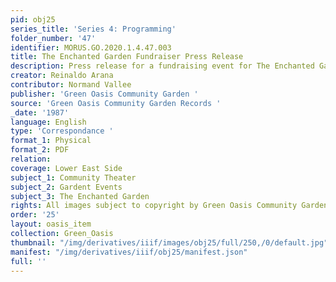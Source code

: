 ```yaml
---
pid: obj25
series_title: 'Series 4: Programming'
folder_number: '47'
identifier: MORUS.GO.2020.1.4.47.003
title: The Enchanted Garden Fundraiser Press Release
description: Press release for a fundraising event for The Enchanted Garden
creator: Reinaldo Arana
contributor: Normand Vallee
publisher: 'Green Oasis Community Garden '
source: 'Green Oasis Community Garden Records '
_date: '1987'
language: English
type: 'Correspondance '
format_1: Physical
format_2: PDF
relation:
coverage: Lower East Side
subject_1: Community Theater
subject_2: Gardent Events
subject_3: The Enchanted Garden
rights: All images subject to copyright by Green Oasis Community Garden, Inc.
order: '25'
layout: oasis_item
collection: Green_Oasis
thumbnail: "/img/derivatives/iiif/images/obj25/full/250,/0/default.jpg"
manifest: "/img/derivatives/iiif/obj25/manifest.json"
full: ''
---
```


